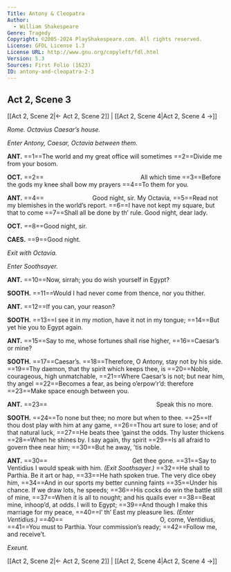 ```yaml
---
Title: Antony & Cleopatra
Author: 
  - William Shakespeare
Genre: Tragedy
Copyright: ©2005-2024 PlayShakespeare.com. All rights reserved.
License: GFDL License 1.3
License URL: http://www.gnu.org/copyleft/fdl.html
Version: 5.3
Sources: First Folio (1623)
ID: antony-and-cleopatra-2-3
---
```


## Act 2, Scene 3
[[Act 2, Scene 2|← Act 2, Scene 2]] | [[Act 2, Scene 4|Act 2, Scene 4 →]]

*Rome. Octavius Caesar’s house.*

*Enter Antony, Caesar, Octavia between them.*

**ANT.**
==1==The world and my great office will sometimes
==2==Divide me from your bosom.

**OCT.**
==2==                All which time
==3==Before the gods my knee shall bow my prayers
==4==To them for you.

**ANT.**
==4==        Good night, sir. My Octavia,
==5==Read not my blemishes in the world’s report.
==6==I have not kept my square, but that to come
==7==Shall all be done by th’ rule. Good night, dear lady.

**OCT.**
==8==Good night, sir.

**CAES.**
==9==Good night.

*Exit with Octavia.*

*Enter Soothsayer.*

**ANT.**
==10==Now, sirrah; you do wish yourself in Egypt?

**SOOTH.**
==11==Would I had never come from thence, nor you thither.

**ANT.**
==12==If you can, your reason?

**SOOTH.**
==13==I see it in my motion, have it not in my tongue;
==14==But yet hie you to Egypt again.

**ANT.**
==15==Say to me, whose fortunes shall rise higher,
==16==Caesar’s or mine?

**SOOTH.**
==17==Caesar’s.
==18==Therefore, O Antony, stay not by his side.
==19==Thy daemon, that thy spirit which keeps thee, is
==20==Noble, courageous, high unmatchable,
==21==Where Caesar’s is not; but near him, thy angel
==22==Becomes a fear, as being o’erpow’r’d: therefore
==23==Make space enough between you.

**ANT.**
==23==                  Speak this no more.

**SOOTH.**
==24==To none but thee; no more but when to thee.
==25==If thou dost play with him at any game,
==26==Thou art sure to lose; and of that natural luck,
==27==He beats thee ’gainst the odds. Thy luster thickens
==28==When he shines by. I say again, thy spirit
==29==Is all afraid to govern thee near him;
==30==But he away, ’tis noble.

**ANT.**
==30==              Get thee gone.
==31==Say to Ventidius I would speak with him.
*(Exit Soothsayer.)*
==32==He shall to Parthia. Be it art or hap,
==33==He hath spoken true. The very dice obey him,
==34==And in our sports my better cunning faints
==35==Under his chance. If we draw lots, he speeds;
==36==His cocks do win the battle still of mine,
==37==When it is all to nought; and his quails ever
==38==Beat mine, inhoop’d, at odds. I will to Egypt;
==39==And though I make this marriage for my peace,
==40==I’ th’ East my pleasure lies.
*(Enter Ventidius.)*
==40==                O, come, Ventidius,
==41==You must to Parthia. Your commission’s ready;
==42==Follow me, and receive’t.

*Exeunt.*

[[Act 2, Scene 2|← Act 2, Scene 2]] | [[Act 2, Scene 4|Act 2, Scene 4 →]]